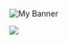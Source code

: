 ![My Banner](https://user-images.githubusercontent.com/28151071/89125407-31b11480-d4d6-11ea-9c03-4df5c9f59688.png)

<img align="center" src="https://github-readme-stats.vercel.app/api/top=langs/?username=ascrees&theme=dark" />
